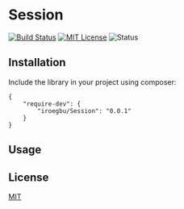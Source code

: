 # Session

[![Build Status](https://travis-ci.org/iroegbu/Session.svg?branch=master)](https://travis-ci.org/iroegbu/Session)
[![MIT License](https://img.shields.io/badge/license-MIT-blue.svg)](http://spdx.org/licenses/MIT)
![Status](https://img.shields.io/badge/Status-In%20Development-orange.svg)

## Installation

Include the library in your project using composer:

    {
        "require-dev": {
            "iroegbu/Session": "0.0.1"
        }
    }

## Usage

## License

[MIT][mit]

[mit]: http://spdx.org/licenses/MIT